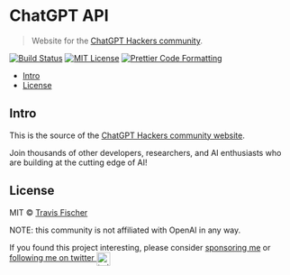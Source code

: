 # ChatGPT API <!-- omit in toc -->

> Website for the [ChatGPT Hackers community](https://chatgpthackers.dev).

[![Build Status](https://github.com/transitive-bullshit/chatgpt-hackers/actions/workflows/test.yml/badge.svg)](https://github.com/transitive-bullshit/chatgpt-hackers/actions/workflows/test.yml) [![MIT License](https://img.shields.io/badge/license-MIT-blue)](https://github.com/transitive-bullshit/chatgpt-hackers/blob/main/license) [![Prettier Code Formatting](https://img.shields.io/badge/code_style-prettier-brightgreen.svg)](https://prettier.io)

- [Intro](#intro)
- [License](#license)

## Intro

This is the source of the [ChatGPT Hackers community website](https://chatgpthackers.dev).

Join thousands of other developers, researchers, and AI enthusiasts who are building at the cutting edge of AI!

## License

MIT © [Travis Fischer](https://transitivebullsh.it)

NOTE: this community is not affiliated with OpenAI in any way.

If you found this project interesting, please consider [sponsoring me](https://github.com/sponsors/transitive-bullshit) or <a href="https://twitter.com/transitive_bs">following me on twitter <img src="https://storage.googleapis.com/saasify-assets/twitter-logo.svg" alt="twitter" height="24px" align="center"></a>
